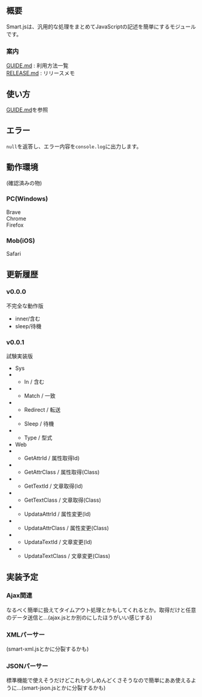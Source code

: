 ## 概要
Smart.jsは、汎用的な処理をまとめてJavaScriptの記述を簡単にするモジュールです。  

### 案内
[GUIDE.md](GUIDE.md) : 利用方法一覧  
[RELEASE.md](RELEASE.md) : リリースメモ  

## 使い方
[GUIDE.md](GUIDE.md)を参照  

## エラー
`null`を返答し、エラー内容を`console.log`に出力します。  

## 動作環境
(確認済みの物)  
### PC(Windows)
Brave  
Chrome  
Firefox  

### Mob(iOS)
Safari  

## 更新履歴
### v0.0.0
不完全な動作版  
- inner/含む
- sleep/待機

### v0.0.1
試験実装版  
- Sys
- - In / 含む
- - Match / 一致
- - Redirect / 転送
- - Sleep / 待機
- - Type / 型式
- Web
- - GetAttrId / 属性取得Id)
- - GetAttrClass / 属性取得(Class)
- - GetTextId / 文章取得(Id)
- - GetTextClass / 文章取得(Class)
- - UpdataAttrId / 属性変更(Id)
- - UpdataAttrClass / 属性変更(Class)
- - UpdataTextId / 文章変更(Id)
- - UpdataTextClass / 文章変更(Class)

## 実装予定
### Ajax関連
なるべく簡単に扱えてタイムアウト処理とかもしてくれるとか。取得だけと任意のデータ送信と...(ajax.jsとか別のにしたほうがいい感じする)  

### XMLパーサー
(smart-xml.jsとかに分裂するかも)  

### JSONパーサー
標準機能で使えそうだけどこれも少しめんどくさそうなので簡単にああ使えるように...(smart-json.jsとかに分裂するかも)  